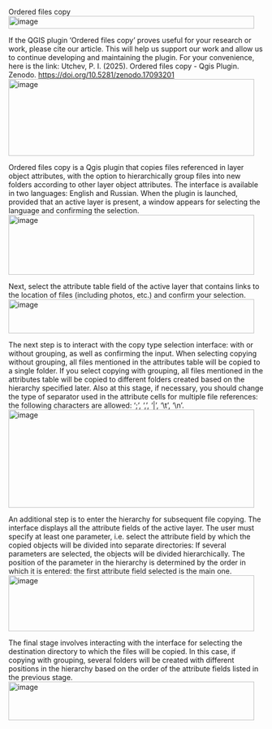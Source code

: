 Ordered files copy <img width="484" height="25" alt="image" src="https://github.com/user-attachments/assets/9a616e71-427b-48d7-9f14-7c77c13530a8" />

If the QGIS plugin ‘Ordered files copy’ proves useful for your research or work, please cite our article. This will help us support our work and allow us to continue developing and maintaining the plugin. For your convenience, here is the link:
Utchev, P. I. (2025). Ordered files copy - Qgis Plugin. Zenodo. https://doi.org/10.5281/zenodo.17093201
<img width="484" height="151" alt="image" src="https://github.com/user-attachments/assets/45ab75ab-325e-4d99-9fdd-50a99aefbfef" />

Ordered files copy is a Qgis plugin that copies files referenced in layer object attributes, with the option to hierarchically group files into new folders according to other layer object attributes.
The interface is available in two languages: English and Russian. When the plugin is launched, provided that an active layer is present, a window appears for selecting the language and confirming the selection.
<img width="484" height="118" alt="image" src="https://github.com/user-attachments/assets/2094a6c8-07cd-4782-bd2b-4d28d6a2266d" />

Next, select the attribute table field of the active layer that contains links to the location of files (including photos, etc.) and confirm your selection.<img width="484" height="67" alt="image" src="https://github.com/user-attachments/assets/09547e8f-b035-467a-a8df-87febbae5f66" />

The next step is to interact with the copy type selection interface: with or without grouping, as well as confirming the input.
When selecting copying without grouping, all files mentioned in the attributes table will be copied to a single folder.
If you select copying with grouping, all files mentioned in the attributes table will be copied to different folders created based on the hierarchy specified later.
Also at this stage, if necessary, you should change the type of separator used in the attribute cells for multiple file references: the following characters are allowed: ‘;’, ‘,’, ‘|’, ‘\\t’, ‘\\n’.
<img width="484" height="193" alt="image" src="https://github.com/user-attachments/assets/a7fab337-4178-4f73-8d5e-9c617622f662" />

An additional step is to enter the hierarchy for subsequent file copying. The interface displays all the attribute fields of the active layer. The user must specify at least one parameter, i.e. select the attribute field by which the copied objects will be divided into separate directories: If several parameters are selected, the objects will be divided hierarchically. The position of the parameter in the hierarchy is determined by the order in which it is entered: the first attribute field selected is the main one.<img width="484" height="110" alt="image" src="https://github.com/user-attachments/assets/b1a3482d-e56c-4895-a8aa-134bb4026af0" />

The final stage involves interacting with the interface for selecting the destination directory to which the files will be copied. In this case, if copying with grouping, several folders will be created with different positions in the hierarchy based on the order of the attribute fields listed in the previous stage.<img width="484" height="76" alt="image" src="https://github.com/user-attachments/assets/76541fd4-acd7-4523-aec0-ce69fa14fde2" />
